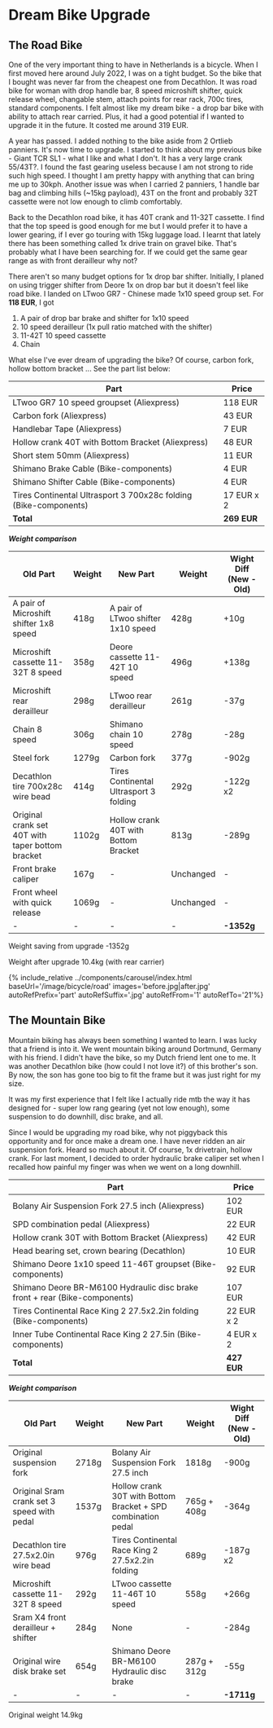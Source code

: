 # Dream Bike Upgrade

## The Road Bike

One of the very important thing to have in Netherlands is a bicycle. When I first moved here around July 2022, I was on a tight budget. So the bike that I bought was never far from the cheapest one from Decathlon. It was road bike for woman with drop handle bar, 8 speed microshift shifter, quick release wheel, changable stem, attach points for rear rack, 700c tires, standard components. I felt almost like my dream bike - a drop bar bike with ability to attach rear carried. Plus, it had a good potential if I wanted to upgrade it in the future. It costed me around 319 EUR.

A year has passed. I added nothing to the bike aside from 2 Ortlieb panniers. It's now time to upgrade. I started to think about my previous bike - Giant TCR SL1 - what I like and what I don't. It has a very large crank 55/43T?. I found the fast gearing useless because I am not strong to ride such high speed. I thought I am pretty happy with anything that can bring me up to 30kph. Another issue was when I carried 2 panniers, 1 handle bar bag and climbing hills (~15kg payload), 43T on the front and probably 32T cassette were not low enough to climb comfortably. 

Back to the Decathlon road bike, it has 40T crank and 11-32T cassette. I find that the top speed is good enough for me but I would prefer it to have a lower gearing, if I ever go touring with 15kg luggage load. I learnt that lately there has been something called 1x drive train on gravel bike. That's probably what I have been searching for. If we could get the same gear range as with front derailleur why not? 

There aren't so many budget options for 1x drop bar shifter. Initially, I planed on using trigger shifter from Deore 1x on drop bar but it doesn't feel like road bike. I landed on LTwoo GR7 - Chinese made 1x10 speed group set. For **118 EUR**, I got
1. A pair of drop bar brake and shifter for 1x10 speed
1. 10 speed derailleur (1x pull ratio matched with the shifter)
1. 11-42T 10 speed cassette
1. Chain

What else I've ever dream of upgrading the bike? Of course, carbon fork, hollow bottom bracket ... See the part list below:

| Part | Price |
| -- | -- | 
| LTwoo GR7 10 speed groupset (Aliexpress) | 118 EUR | 
| Carbon fork (Aliexpress) | 43 EUR | 
| Handlebar Tape (Aliexpress) | 7 EUR |
| Hollow crank 40T with Bottom Bracket (Aliexpress) | 48 EUR | 
| Short stem 50mm (Aliexpress) | 11 EUR | 
| Shimano Brake Cable (Bike-components) | 4 EUR |
| Shimano Shifter Cable (Bike-components) | 4 EUR |
| Tires Continental Ultrasport 3 700x28c folding (Bike-components) | 17 EUR x 2 |
| **Total** | **269 EUR** | 

***Weight comparison***

| Old Part | Weight | New Part | Weight | Wight Diff (New - Old) | 
| -- | -- | -- | -- | -- | 
| A pair of Microshift shifter 1x8 speed | 418g | A pair of LTwoo shifter 1x10 speed | 428g | +10g |
| Microshift cassette 11-32T 8 speed | 358g | Deore cassette 11-42T 10 speed | 496g | +138g | 
| Microshift rear derailleur | 298g | LTwoo rear derailleur | 261g | -37g |
| Chain 8 speed | 306g | Shimano chain 10 speed | 278g | -28g |
| Steel fork | 1279g | Carbon fork | 377g | -902g | 
| Decathlon tire 700x28c wire bead | 414g | Tires Continental Ultrasport 3 folding | 292g | -122g x2 | 
| Original crank set 40T with taper bottom bracket | 1102g | Hollow crank 40T with Bottom Bracket | 813g | -289g |
| Front brake caliper | 167g | - | Unchanged | - | 
| Front wheel with quick release | 1069g | - | Unchanged | - |
| - | - | - | - | **-1352g** |

Weight saving from upgrade -1352g

Weight after upgrade 10.4kg (with rear carrier)

{% include_relative ../components/carousel/index.html baseUrl='/image/bicycle/road' images='before.jpg|after.jpg' autoRefPrefix='part' autoRefSuffix='.jpg' autoRefFrom='1' autoRefTo='21'%}

## The Mountain Bike

Mountain biking has always been something I wanted to learn. I was lucky that a friend is into it. We went mountain biking around Dortmund, Germany with his friend. I didn't have the bike, so my Dutch friend lent one to me. It was another Decathlon bike (how could I not love it?) of this brother's son. By now, the son has gone too big to fit the frame but it was just right for my size.

It was my first experience that I felt like I actually ride mtb the way it has designed for - super low rang gearing (yet not low enough), some suspension to do downhill, disc brake, and all.

Since I would be upgrading my road bike, why not piggyback this opportunity and for once make a dream one. I have never ridden an air suspension fork. Heard so much about it. Of course, 1x drivetrain, hollow crank. For last moment, I decided to order hydraulic brake caliper set when I recalled how painful my finger was when we went on a long downhill.

| Part | Price |
| -- | -- | 
| Bolany Air Suspension Fork 27.5 inch (Aliexpress) | 102 EUR | 
| SPD combination pedal (Aliexpress) | 22 EUR |
| Hollow crank 30T with Bottom Bracket (Aliexpress) | 42 EUR | 
| Head bearing set, crown bearing (Decathlon) | 10 EUR | 
| Shimano Deore 1x10 speed 11-46T groupset (Bike-components) | 92 EUR | 
| Shimano Deore BR-M6100 Hydraulic disc brake front + rear (Bike-components) | 107 EUR | 
| Tires Continental Race King 2 27.5x2.2in folding (Bike-components) | 22 EUR x 2 |
| Inner Tube Continental Race King 2 27.5in (Bike-components) | 4 EUR x 2 |
| **Total** | **427 EUR** |

***Weight comparison***

| Old Part | Weight | New Part | Weight | Wight Diff (New - Old) | 
| -- | -- | -- | -- | -- | 
| Original suspension fork | 2718g | Bolany Air Suspension Fork 27.5 inch | 1818g | -900g | 
| Original Sram crank set 3 speed with pedal | 1537g | Hollow crank 30T with Bottom Bracket + SPD combination pedal | 765g + 408g | -364g |
| Decathlon tire 27.5x2.0in wire bead | 976g | Tires Continental Race King 2 27.5x2.2in folding | 689g | -187g x2 | 
| Microshift cassette 11-32T 8 speed | 292g | LTwoo cassette 11-46T 10 speed | 558g | +266g | 
| Sram X4 front derailleur + shifter | 284g | None | - | -284g |
| Original wire disk brake set | 654g | Shimano Deore BR-M6100 Hydraulic disc brake | 287g + 312g | -55g | 
| - | - | - | - | **-1711g** |

Original weight 14.9kg
